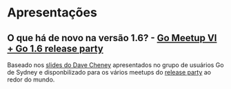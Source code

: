 # Apresentações

## O que há de novo na versão 1.6? - [Go Meetup VI + Go 1.6 release party](http://www.meetup.com/golangbr/events/228525183/)

Baseado nos [slides do Dave Cheney](https://github.com/davecheney/gosyd/tree/master/go1.6) apresentados no grupo de usuários Go de Sydney e disponbilizado para os vários meetups do [release party](https://github.com/golang/go/wiki/Go-1.6-release-party#resources) ao redor do mundo.
